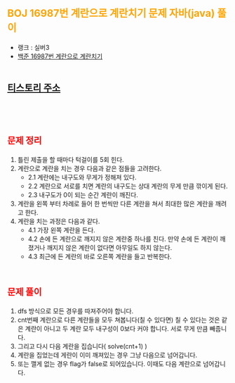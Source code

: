 # <span style="color:orange; font-size:17pt; font-weight:bold">BOJ 16987번 계란으로 계란치기 문제 자바(java)  풀이</span>
- 랭크 : 실버3
- [백준 16987번 계란으로 계란치기](https://www.acmicpc.net/problem/16987)
<br><br>

## [티스토리 주소](https://hoho325.tistory.com/)
<br><br>

# <span style="color: red; font-size:15pt">문제 정리</span>
1. 틀린 제출을 할 때마다 턱걸이를 5회 힌다.
2. 계란으로 계란을 치는 경우 다음과 같은 점들을 고려한다.
    - 2.1 계란에는 내구도와 무게가 정해져 있다.
    - 2.2 계란으로 서로를 치면 계란의 내구도는 상대 계란의 무게 만큼 깎이게 된다.
    - 2.3 내구도가 0이 되는 순간 계란이 깨진다.
3. 계란을 왼쪽 부터 차례로 들어 한 번씩만 다른 계란을 쳐서 최대한 많은 계란을 깨려고 한다.
4. 계란을 치는 과정은 다음과 같다.
    - 4.1 가장 왼쪽 계란을 든다.
    - 4.2 손에 든 계란으로 깨지지 않은 계란중 하나를 친다. 만약 손에 든 계란이 깨졌거나 깨지지 않은 계란이 없다면 아무일도 하지 않는다.
    - 4.3 최근에 든 계란의 바로 오른쪽 계란을 들고 반복한다.
<br><br>

# <span style="color: red; font-size:15pt">문제 풀이</span>
1. dfs 방식으로 모든 경우를 따져주어야 합니다.
2. cnt번째 계란으로 다른 계란들을 모두 쳐봅니다(칠 수 있다면)
    칠 수 있다는 것은 같은 계란이 아니고 두 계란 모두 내구성이 0보다 커야 합니다.
    서로 무게 만큼 빼줍니다.
3. 그리고 다시 다음 계란을 집습니다( solve(cnt+1) )
4. 계란을 집었는데 게란이 이미 깨져있는 경우 그냥 다음으로 넘어갑니다.
5. 또는 깰게 없는 경우 flag가 false로 되어있습니다. 이때도 다음 계란으로 넘어갑니다.
<br><br>